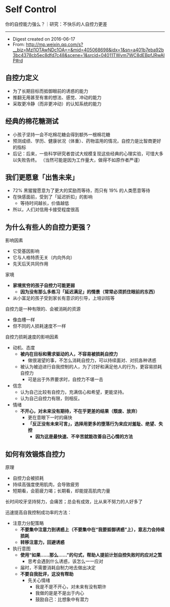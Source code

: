 # Self Control

你的自控能力强么？｜研究：不快乐的人自控力更差

---

- Digest created on 2016-06-17
- From: http://mp.weixin.qq.com/s?__biz=MzI1OTAwNDc1OA==&mid=405068698&idx=1&sn=a401b7eba92b3bc4378cb5ec8dfd7c48&scene=1&srcid=04011TWvm7WC8dEBpfJRwAIP#rd

## 自控力定义

- 为了长期目标而抵御眼前的诱惑的能力
- 推翻无用甚至有害的想法、感觉、冲动的能力
- 采取更冷静（而非更冲动）的认知系统的能力

## 经典的棉花糖测试

- 小孩子坚持一会不吃棉花糖会得到额外一根棉花糖
- 预测成绩、学历、健康状况（体重）、药物滥用的情况，自控力是比智商更好的指标
- 后记：后来，一些科学研究者尝试大规模复现这些经典的心理实验，可惜大多以失败告终。
    （当然可能是因为工作量大，做得不如原作者严谨）

## 我们更愿意「出售未来」

- 72% 黑猩猩愿意为了更大的奖励而等待，而只有 19% 的人类愿意等待
- 在快感面前，受到了「延迟折扣」的影响
    - 等待时间越长，价值越低
- 所以，人们对信用卡接受程度很高

## 为什么有些人的自控力更强？

影响因素

- 它受基因影响
- 它与人格特质无关（内向外向）
- 先天后天共同作用

家境

- __家境贫穷的孩子自控力可能更弱__
    - __因为没有那么多练习「延迟满足」的情景（常常必须抓住眼前的东西）__
- 从小富足的孩子受到家长有意识的引导，上培训班等

自控力是一种有限的、会被消耗的资源

- 像血槽一样
- 但不同的人损耗速度不一样

自控力损耗速度的影响因素

- 动机、态度
    - __被内在目标和需求驱动的人，不容易被损耗自控力__
        - 做很渴望的事，不怎么消耗自控力，可以持续面对、对抗各种诱惑
    - 被认为被迫进行自我控制的人，为了讨好和满足他人的行为，更容易损耗自控力
        - 可是出于外界要求时，自控力不堪一击
- 信念
    - 认为自己比较有自控力，充满信心和希望，更能坚持。
    - 认为自己自控力有限，则相反。
- 情绪
    - __不开心，对未来没有期待，不在乎更差的结果（颓废、放弃）__
        - 更在意眼下一时的痛快
        - __「反正没有未来可言」，选择用更多的堕落行为来应对羞耻、绝望、失控__
            - __因为这是最快速、不辛苦就能改善自己心情的方法__

## 如何有效锻炼自控力

原理

- 自控力会被损耗
- 持续高强度使用肌肉，会导致疲劳
- 短期看，会筋疲力竭；长期看，却能提高肌肉力量

长时间咬牙坚持努力，会痛苦；总会有成效，比从来不努力的人好多了

迅速提高自我控制成功率的方法：

- 注意力分配策略
    - __不要集中注意力到诱惑上（不要集中在“我要抵御诱惑”上），意志力会持续损耗__
    - __转移注意力，回避诱惑__
- 执行意图
    - __使用“如果……那么……”的句式，帮助人提前计划自控失败时的应对之策__
        - 思考会遇到什么诱惑，该怎么一一应对
    - 届时，不需要消耗自制力地去做出决定
    - __不要自我批评，这没有帮助__
        - 先关心情绪
            - 我是不是不开心，对未来有没有期许
            - 我做的是是不是出于内心
            - 鼓励自己：比想象中有潜力
